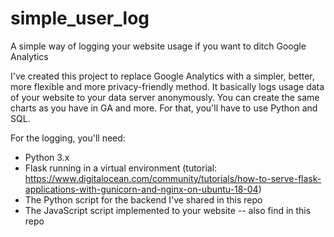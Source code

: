 # simple_user_log
A simple way of logging your website usage if you want to ditch Google Analytics

I've created this project to replace Google Analytics with a simpler, better, more flexible and more privacy-friendly method.
It basically logs usage data of your website to your data server anonymously. You can create the same charts as you have in GA and more.
For that, you'll have to use Python and SQL.

For the logging, you'll need:
- Python 3.x
- Flask running in a virtual environment (tutorial: https://www.digitalocean.com/community/tutorials/how-to-serve-flask-applications-with-gunicorn-and-nginx-on-ubuntu-18-04)
- The Python script for the backend I've shared in this repo
- The JavaScript script implemented to your website -- also find in this repo
